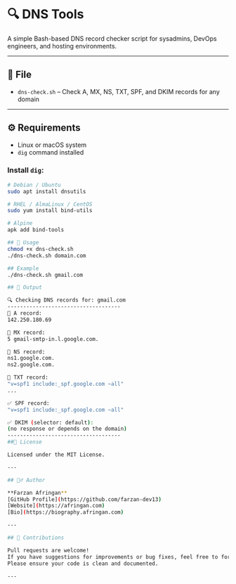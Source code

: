 # 🔍 DNS Tools

A simple Bash-based DNS record checker script for sysadmins, DevOps engineers, and hosting environments.

---

## 📂 File

- `dns-check.sh` – Check A, MX, NS, TXT, SPF, and DKIM records for any domain

---

## ⚙️ Requirements

- Linux or macOS system
- `dig` command installed

### Install `dig`:
```bash
# Debian / Ubuntu
sudo apt install dnsutils

# RHEL / AlmaLinux / CentOS
sudo yum install bind-utils

# Alpine
apk add bind-tools

## 🚀 Usage
chmod +x dns-check.sh
./dns-check.sh domain.com

## Example
./dns-check.sh gmail.com

## 📌 Output

🔍 Checking DNS records for: gmail.com
------------------------------------
📌 A record:
142.250.180.69

📌 MX record:
5 gmail-smtp-in.l.google.com.

📌 NS record:
ns1.google.com.
ns2.google.com.

📌 TXT record:
"v=spf1 include:_spf.google.com ~all"
...

✅ SPF record:
"v=spf1 include:_spf.google.com ~all"

✅ DKIM (selector: default):
(no response or depends on the domain)
------------------------------------
##📄 License

Licensed under the MIT License.

---

## 🙋‍♂️ Author

**Farzan Afringan**  
[GitHub Profile](https://github.com/farzan-dev13)  
[Website](https://afringan.com)  
[Bio](https://biography.afringan.com)

---

## 🤝 Contributions

Pull requests are welcome!  
If you have suggestions for improvements or bug fixes, feel free to fork the repo and submit a PR.  
Please ensure your code is clean and documented.

---



